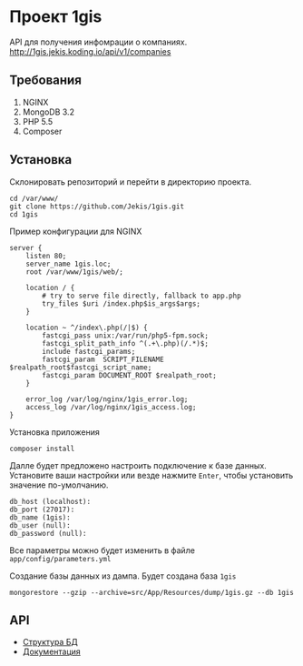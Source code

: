 # Проект 1gis

API для получения инфомрации о компаниях. http://1gis.jekis.koding.io/api/v1/companies

## Требования

1. NGINX
1. MongoDB 3.2
1. PHP 5.5
1. Composer

## Установка

Склонировать репозиторий и перейти в директорию проекта.

    cd /var/www/
    git clone https://github.com/Jekis/1gis.git
    cd 1gis

Пример конфигурации для NGINX

    server {
        listen 80;
        server_name 1gis.loc;
        root /var/www/1gis/web/;
    
        location / {
            # try to serve file directly, fallback to app.php
            try_files $uri /index.php$is_args$args;
        }
    
        location ~ ^/index\.php(/|$) {
            fastcgi_pass unix:/var/run/php5-fpm.sock;
            fastcgi_split_path_info ^(.+\.php)(/.*)$;
            include fastcgi_params;
            fastcgi_param  SCRIPT_FILENAME  $realpath_root$fastcgi_script_name;
            fastcgi_param DOCUMENT_ROOT $realpath_root;
        }
    
        error_log /var/log/nginx/1gis_error.log;
        access_log /var/log/nginx/1gis_access.log;
    }

Установка приложения

    composer install

Далле будет предложено настроить подключение к базе данных. Установите ваши настройки или везде нажмите `Enter`, чтобы установить значение по-умолчанию.

    db_host (localhost):
    db_port (27017):
    db_name (1gis):
    db_user (null):
    db_password (null):

Все параметры можно будет изменить в файле `app/config/parameters.yml`

Создание базы данных из дампа. Будет создана база `1gis`

    mongorestore --gzip --archive=src/App/Resources/dump/1gis.gz --db 1gis
    
## API

* [Структура БД](src/App/Resources/doc/schema.md)
* [Документация](src/App/Resources/doc/api.md)
